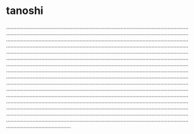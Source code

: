 # tanoshi

............................................................................................................................................................................................................................................................................................................................................................................................................................................................................................................................................................................................................................................................................................................................................................................................................................................................................................................................................................................................................................................................................................................................................................................................................................................................................................................................................................................................................................................................................................................................................................................................................................................................................................................................................................................................................................................................................................................................................................................................................................................................................................................